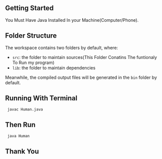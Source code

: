 ## Getting Started

You Must Have Java Installed In your Machine(Computer/Phone).

## Folder Structure

The workspace contains two folders by default, where:

- `src`: the folder to maintain sources(This Folder Conatins The funtionaly To Run my program)
- `lib`: the folder to maintain dependencies

Meanwhile, the compiled output files will be generated in the `bin` folder by default.


 ## Running With Terminal



```
 javac Human.java
 ```

## Then Run

  
 ```
  java Human 
 
 ```
    
 ## Thank You



